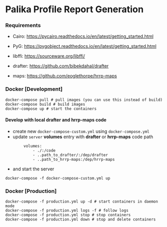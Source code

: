 
# Palika Profile Report Generation

### Requirements

- Cairo: https://pycairo.readthedocs.io/en/latest/getting_started.html

- PyG: https://pygobject.readthedocs.io/en/latest/getting_started.html

- libffi: https://sourceware.org/libffi/

- drafter: https://github.com/bibekdahal/drafter

- maps: https://github.com/eoglethorpe/hrrp-maps


### Docker [Development]
```
docker-compose pull # pull images (you can use this instead of build)
docker-compose build # build images
docker-compose up # start the containers
```

#### Develop with local drafter and hrrp-maps code
- create new `docker-compose-custom.yml` using `docker-compose.yml`
- update `server` **volumes** entry with **drafter** or **hrrp-maps** code path
```
        volumes:
            - ./:/code
            - ..path_to_drafter/:/dep/drafter
            - ..path_to_hrrp-maps:/dep/hrrp-maps
```
- and start the server
```
docker-compose -f docker-compose-custom.yml up
```

### Docker [Production]
```
docker-compose -f production.yml up -d # start containers in daemon mode
docker-compose -f production.yml logs -f # follow logs
docker-compose -f production.yml stop # stop containers
docker-compose -f production.yml down # stop and delete containers
```
